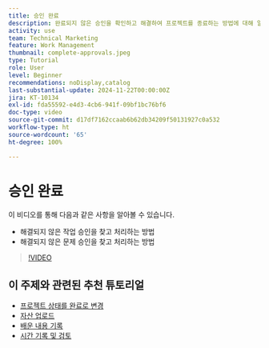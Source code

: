 ```yaml
---
title: 승인 완료
description: 완료되지 않은 승인을 확인하고 해결하여 프로젝트를 종료하는 방법에 대해 알아봅니다.
activity: use
team: Technical Marketing
feature: Work Management
thumbnail: complete-approvals.jpeg
type: Tutorial
role: User
level: Beginner
recommendations: noDisplay,catalog
last-substantial-update: 2024-11-22T00:00:00Z
jira: KT-10134
exl-id: fda55592-e4d3-4cb6-941f-09bf1bc76bf6
doc-type: video
source-git-commit: d17df7162ccaab6b62db34209f50131927c0a532
workflow-type: ht
source-wordcount: '65'
ht-degree: 100%

---
```


# 승인 완료

이 비디오를 통해 다음과 같은 사항을 알아볼 수 있습니다.

* 해결되지 않은 작업 승인을 찾고 처리하는 방법
* 해결되지 않은 문제 승인을 찾고 처리하는 방법

>[!VIDEO](https://video.tv.adobe.com/v/3439431/?quality=12&learn=on&enablevpops&captions=kor)

## 이 주제와 관련된 추천 튜토리얼

* [프로젝트 상태를 완료로 변경](/help/manage-work/projects/change-the-project-status.md)
* [자산 업로드](/help/manage-work/close-a-project/upload-assets.md)
* [배운 내용 기록](/help/manage-work/close-a-project/lessons-learned-from-closing-a-project.md)
* [시간 기록 및 검토](/help/manage-work/close-a-project/log-and-review-hours.md)

